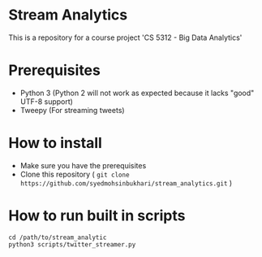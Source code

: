 # Stream Analytics
This is a repository for a course project 'CS 5312 - Big Data Analytics'

# Prerequisites
- Python 3 (Python 2 will not work as expected because it lacks "good" UTF-8 support)
- Tweepy (For streaming tweets)

# How to install
- Make sure you have the prerequisites
- Clone this repository (
`git clone https://github.com/syedmohsinbukhari/stream_analytics.git` )

# How to run built in scripts
```
cd /path/to/stream_analytic
python3 scripts/twitter_streamer.py
```
